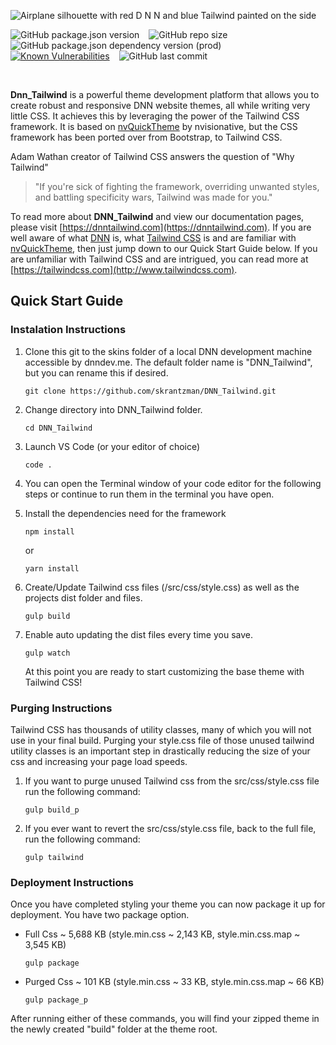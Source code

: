 ![Airplane silhouette with red D N N and blue Tailwind painted on the side](https://raw.githubusercontent.com/skrantzman/DNN_Tailwind/master/images/DNN_Tailwind.svg)

![GitHub package.json version](https://img.shields.io/github/package-json/v/skrantzman/dnn_tailwind) &ensp;
![GitHub repo size](https://img.shields.io/github/repo-size/skrantzman/dnn_tailwind) &ensp;
![GitHub package.json dependency version (prod)](https://img.shields.io/github/package-json/dependency-version/skrantzman/dnn_tailwind/tailwindcss?color=blueviolet) &ensp;
[![Known Vulnerabilities](https://snyk.io/test/github/skrantzman/DNN_Tailwind/badge.svg?targetFile=package.json)](https://snyk.io/test/github/skrantzman/DNN_Tailwind?targetFile=package.json) &ensp;
![GitHub last commit](https://img.shields.io/github/last-commit/skrantzman/dnn_tailwind)

&nbsp;

**Dnn_Tailwind** is a powerful theme development platform that allows you to create robust and responsive DNN website themes, all while writing very little CSS. It achieves this by leveraging the power of the Tailwind CSS framework. It is based on [nvQuickTheme](https://www.nvquicktheme.com/) by nvisionative, but the CSS framework has been ported over from Bootstrap, to Tailwind CSS.

Adam Wathan creator of Tailwind CSS answers the question of "Why Tailwind"

> "If you're sick of fighting the framework, overriding unwanted styles, and battling specificity wars, Tailwind was made for you."

To read more about **DNN_Tailwind** and view our documentation pages, please visit [https://dnntailwind.com](https://dnntailwind.com). If you are well aware of what [DNN](https://www.dnnsoftware.com/) is, what [Tailwind CSS](http://www.tailwindcss.com) is and are familiar with [nvQuickTheme](https://www.nvquicktheme.com/), then just jump down to our Quick Start Guide below. If you are unfamiliar with Tailwind CSS and are intrigued, you can read more at [https://tailwindcss.com](http://www.tailwindcss.com).

## Quick Start Guide

### Instalation Instructions

1. Clone this git to the skins folder of a local DNN development machine accessible by dnndev.me. The default folder name is "DNN_Tailwind", but you can rename this if desired.

   ```
   git clone https://github.com/skrantzman/DNN_Tailwind.git
   ```

2. Change directory into DNN_Tailwind folder.
   ```
   cd DNN_Tailwind
   ```
3. Launch VS Code (or your editor of choice)
   ```
   code .
   ```
4. You can open the Terminal window of your code editor for the following steps or continue to run them in the terminal you have open.

5. Install the dependencies need for the framework
   ```
   npm install
   ```
   or
   ```
   yarn install
   ```
6. Create/Update Tailwind css files (/src/css/style.css) as well as the projects dist folder and files.
   ```
   gulp build
   ```
7. Enable auto updating the dist files every time you save.

   ```
   gulp watch
   ```

   At this point you are ready to start customizing the base theme with Tailwind CSS!

### Purging Instructions

Tailwind CSS has thousands of utility classes, many of which you will not use in your final build. Purging your style.css file of those unused tailwind utility classes is an important step in drastically reducing the size of your css and increasing your page load speeds.

1. If you want to purge unused Tailwind css from the src/css/style.css file run the following command:
   ```
   gulp build_p
   ```
2. If you ever want to revert the src/css/style.css file, back to the full file, run the following command:
   ```
   gulp tailwind
   ```

### Deployment Instructions

Once you have completed styling your theme you can now package it up for deployment. You have two package option.

- Full Css ~ 5,688 KB (style.min.css ~ 2,143 KB, style.min.css.map ~ 3,545 KB)

  ```
  gulp package
  ```

- Purged Css ~ 101 KB (style.min.css ~ 33 KB, style.min.css.map ~ 66 KB)

  ```
  gulp package_p
  ```

After running either of these commands, you will find your zipped theme in the newly created "build" folder at the theme root.
